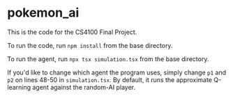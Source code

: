# pokemon_ai
This is the code for the CS4100 Final Project.

To run the code, run `npm install` from the base directory.

To run the agent, run `npx tsx simulation.tsx` from the base directory.

If you'd like to change which agent the program uses, simply change `p1` and `p2` on lines 48-50 in `simulation.tsx`. By default, it runs the approximate Q-learning agent against the random-AI player.